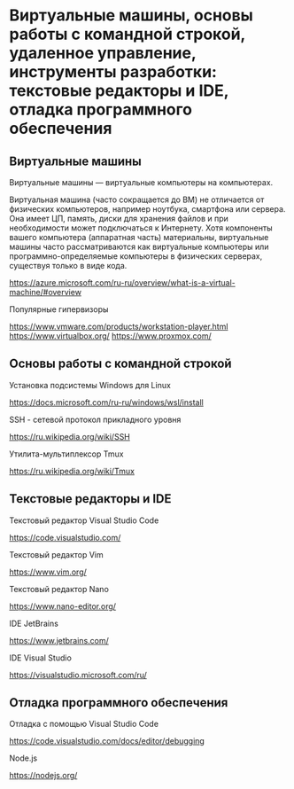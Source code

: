 # Виртуальные машины, основы работы с командной строкой, удаленное управление, инструменты разработки: текстовые редакторы и IDE, отладка программного обеспечения

## Виртуальные машины

Виртуальные машины — виртуальные компьютеры на компьютерах.

Виртуальная машина (часто сокращается до ВМ) не отличается от физических компьютеров, например ноутбука, смартфона или
сервера. Она имеет ЦП, память, диски для хранения файлов и при необходимости может подключаться к Интернету. Хотя
компоненты вашего компьютера (аппаратная часть) материальны, виртуальные машины часто рассматриваются как виртуальные
компьютеры или программно-определяемые компьютеры в физических серверах, существуя только в виде кода.

  https://azure.microsoft.com/ru-ru/overview/what-is-a-virtual-machine/#overview

Популярные гипервизоры

  https://www.vmware.com/products/workstation-player.html
  https://www.virtualbox.org/
  https://www.proxmox.com/

## Основы работы с командной строкой

Установка подсистемы Windows для Linux

  https://docs.microsoft.com/ru-ru/windows/wsl/install

SSH - сетевой протокол прикладного уровня

  https://ru.wikipedia.org/wiki/SSH

Утилита-мультиплексор Tmux

  https://ru.wikipedia.org/wiki/Tmux

## Текстовые редакторы и IDE

Текстовый редактор Visual Studio Code

  https://code.visualstudio.com/

Текстовый редактор Vim

  https://www.vim.org/

Текстовый редактор Nano

  https://www.nano-editor.org/

IDE JetBrains

  https://www.jetbrains.com/

IDE Visual Studio

  https://visualstudio.microsoft.com/ru/

## Отладка программного обеспечения

Отладка с помощью Visual Studio Code

  https://code.visualstudio.com/docs/editor/debugging

Node.js

  https://nodejs.org/
